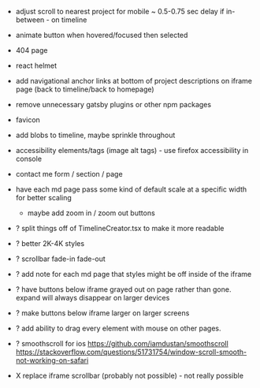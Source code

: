 - adjust scroll to nearest project for mobile ~ 0.5-0.75 sec delay if in-between - on timeline
- animate button when hovered/focused then selected
- 404 page
- react helmet
- add navigational anchor links at bottom of project descriptions on iframe page (back to timeline/back to homepage)
- remove unnecessary gatsby plugins or other npm packages
- favicon
- add blobs to timeline, maybe sprinkle throughout
- accessibility elements/tags (image alt tags) - use firefox accessibility in console
- contact me form / section / page
- have each md page pass some kind of default scale at a specific width for better scaling
  - maybe add zoom in / zoom out buttons
- ? split things off of TimelineCreator.tsx to make it more readable
- ? better 2K-4K styles
- ? scrollbar fade-in fade-out
- ? add note for each md page that styles might be off inside of the iframe
- ? have buttons below iframe grayed out on page rather than gone. expand will always disappear on larger devices
- ? make buttons below iframe larger on larger screens
- ? add ability to drag every element with mouse on other pages.
- ? smoothscroll for ios https://github.com/iamdustan/smoothscroll https://stackoverflow.com/questions/51731754/window-scroll-smooth-not-working-on-safari

- X replace iframe scrollbar (probably not possible) - not really possible
